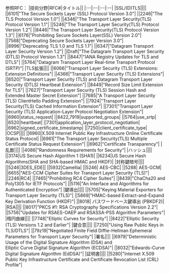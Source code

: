 
参照RFC：
|技術分野|RFC#|タイトル||
|:--|:--|:--|:--|
|SSL/(D)TLS||||
||6101|"The Secure Sockets Layer (SSL) Protocol Version 3.0"|
||2246|"The TLS Protocol Version 1.0"| 
||4346|"The Transport Layer Security(TLS) Protocol Version 1.1"|
||5246|"The Transport Layer Security(TLS) Protocol Version 1.2"|
||8446|"The Transport Layer Security(TLS) Protocol Version 1.3"|
||6176|"Prohibiting Secure Sockets Layer(SSL) Version 2.0"|
||7568|"Deprecating Secure Sockets Layer Version 3.0"|
||8996|"Deprecating TLS 1.0 and TLS 1.1"|
||6347|"Datagram Transport Layer Security Version 1.2"|
||Draft|"The Datagram Transport Layer Security (DTLS) Protocol Version 1.3"|
||8447|"IANA Registry Updates for TLS and DTLS"|
||5764|"Datagram Transport Layer Real-time Transport Protocol (SRTP)"|
|TLS拡張||||
||6066|"Transport Layer Security (TLS) Extensions: Extension Definitions"|
||4366|"Transport Layer Security (TLS) Extensions"|
||6520|"Transport Layer Security (TLS) and Datagram Transport Layer Security (DTLS) Heartbeat Extension"|
||8449|"Record Size Limit Extension for TLS"|
||7627|"Transport Layer Security (TLS) Session Hash and Extended Master Secret Extension"|
||7685|"A Transport Layer Security (TLS) ClientHello Padding Extension"|
||7924|"Transport Layer Security(TLS) Cached Information Extension"|
||7301|"Transport Layer Security (TLS) Application-Layer Protocol Negotiation Extension"|
||6960|status_request|
||8422,7919|supported_groups|
||5764|use_srtp|
||6520|heartbeat|
||7301|application_layer_protocol_negotiation|
||6962|signed_certificate_timestamp|
||7250|client_certificate_type|
|OCSP||||
||6960|X.509 Internet Public Key Infrastructure Online Certificate Status Protocol|
||6961|"The Transport Layer Security(TLS) Multiple Certificate Status Request Extension"|
||6962|"Certificate Transparency"|
|乱数||||
||4086|"Randomness Requirements for Security"|
|ハッシュ||||
||3174|US Secure Hash Algorithm 1 (SHA1)|
||6234|US Secure Hash Algorithms(SHA and SHA-based HMAC and HKDF)|
|対称鍵暗号||||
||5246|3DES_EDE|| 
||5932|Camellia|
||5246|  AES-CBC|
||5288|  AES-GCM| 
||6655|"AES-CCM Cipher Suites for Transport Layer Security (TLS)"|
||2246|RC4|
||7465|"Prohibiting RC4 Cipher Suites"|
||8439|"ChaCha20 and Poly1305 for IETF  Protocols"|
||5116|"An Interface and Algorithms for Authenticated Encryption"|
|鍵導出||||
||5705|"Keying Material Exporters for Transport Layer Security (TLS)"|
||5869|"HMAC-based Extract-and-Expand Key Derivation Function (HKDF)"|
||8018|  パスワードベース鍵導出 (PBKDF2)|
|RSA||||
||8017|"PKCS #1: RSA Cryptography Specifications Version 2.2"|
||5756|"Updates for RSAES-OAEP and RSASSA-PSS Algorithm Parameters"|
|楕円曲線||||
||7748|"Elliptic Curves for Security"|
||8422|"Elliptic Security (TLS) Versions 1.2 and Earlier"|
|鍵合意||||
||7250|"Using Raw Public Keys in TLS/DTLS"|
||79z19|"Negotiated Finite Field Diffie-Hellman Ephemeral Parameters for Transport Layer Security"|
|署名||||
||6979|"Deterministic Usage of the Digital Signature Algorithm (DSA) and<br> Elliptic Curve Digital Signature Algorithm (ECDSA)"|
||8032|"Edwards-Curve Digital Signature Algorithm (EdDSA)"|
|証明書||||
||5280|"Internet X.509 Public Key Infrastructure Certificate and Certificate Revocation List (CRL) Profile"|


